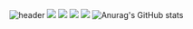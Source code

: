 
![header](https://capsule-render.vercel.app/api?type=wave&color=auto&height=300&section=header&text=capsule%20render&fontSize=90)
<img src='https://img.shields.io/badge/-Java-brightgreen'>
<img src='https://img.shields.io/badge/-Spring-yellow'>
<img src='https://img.shields.io/badge/-Oracle-green'>
<img src="https://img.shields.io/badge/JavaScript-F7DF1E?style=flat-square&logo=JavaScript&logoColor=white"/>
![Anurag's GitHub stats](https://github-readme-stats.vercel.app/api?username=Joyanggi&show_icons=true&theme=radical)

